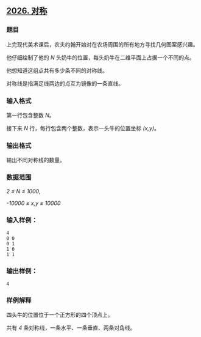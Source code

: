 ## [2026. 对称](https://www.acwing.com/problem/content/2028/)

### 题目

上完现代美术课后，农夫约翰开始对在农场周围的所有地方寻找几何图案感兴趣。

他仔细绘制了他的 *N* 头奶牛的位置，每头奶牛在二维平面上占据一个不同的点。

他想知道这组点共有多少条不同的对称线。

对称线是指满足线两边的点互为镜像的一条直线。

### 输入格式

第一行包含整数 *N*。

接下来 *N* 行，每行包含两个整数，表示一头牛的位置坐标 *(x,y)*。

### 输出格式

输出不同对称线的数量。

### 数据范围

*2 ≤ N ≤ 1000*,

*-10000 ≤ x,y ≤ 10000*

### 输入样例：

```
4
0 0
0 1
1 0
1 1
```

### 输出样例：

```
4
```

### 样例解释

四头牛的位置位于一个正方形的四个顶点上。

共有 *4* 条对称线，一条水平、一条垂直、两条对角线。
